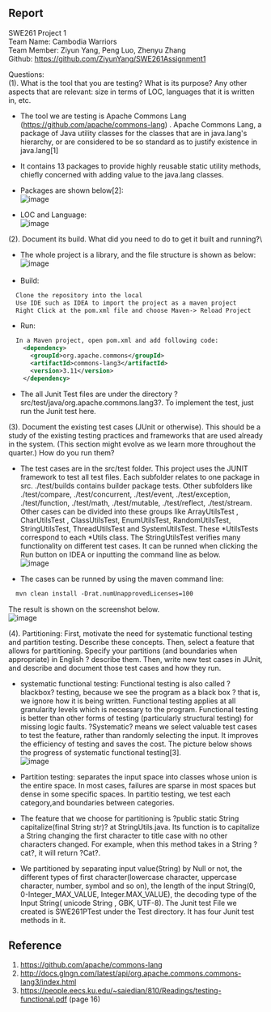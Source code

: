 Report
------------
SWE261 Project 1\
Team Name: Cambodia Warriors\
Team Member: Ziyun Yang, Peng Luo, Zhenyu Zhang\
Github: https://github.com/ZiyunYang/SWE261Assignment1


Questions:\
(1). What is the tool that you are testing? What is its purpose? Any other aspects that are relevant: size in terms of LOC, languages that it is written in, etc.
+ The tool we are testing is Apache Commons Lang (https://github.com/apache/commons-lang) . Apache Commons Lang, a package of Java utility classes for the classes that are in java.lang's hierarchy, or are considered to be so standard as to justify existence in java.lang[1]
+ It contains 13 packages to provide highly reusable static utility methods, chiefly concerned with adding value to the java.lang classes.
+ Packages are shown below[2]:\
    ![image](https://github.com/ZiyunYang/SWE261Assignment1/blob/master/src/pics/pic1.png)

+ LOC and Language:\
    ![image](https://github.com/ZiyunYang/SWE261Assignment1/blob/master/src/pics/pic2.png) 
    <br />
          
(2). Document its build. What did you need to do to get it built and running?\
+ The whole project is a library, and the file structure is shown as below:\
    ![image](https://github.com/ZiyunYang/SWE261Assignment1/blob/master/src/pics/pic3.png) 
    <br />
    <br />
+ Build:
```xml
  Clone the repository into the local
  Use IDE such as IDEA to import the project as a maven project
  Right Click at the pom.xml file and choose Maven-> Reload Project
```

+ Run:
```xml
  In a Maven project, open pom.xml and add following code:  
    <dependency>
      <groupId>org.apache.commons</groupId>
      <artifactId>commons-lang3</artifactId>
      <version>3.11</version>
    </dependency>
```

+ The all Junit Test files are under the directory ?src/test/java/org.apache.commons.lang3?. To implement the test, just run the Junit test here.

(3). Document the existing test cases (JUnit or otherwise). This should be a study of the existing testing practices and frameworks that are used already in the system. (This section might evolve as we learn more throughout the quarter.) How do you run them?

+ The test cases are in the src/test folder. This project uses the JUNIT framework to test all test files. Each subfolder relates to one package in src. ./test/builds contains builder package tests.
  Other subfolders like ./test/compare, ./test/concurrent, ./test/event, ./test/exception, ./test/function, ./test/math, ./test/mutable, ./test/reflect, ./test/stream. Other cases can be divided into these groups like ArrayUtilsTest , CharUtilsTest , ClassUtilsTest, EnumUtilsTest, RandomUtilsTest, StringUtilsTest, ThreadUtilsTest and SystemUtilsTest. These *UtilsTests correspond  to each *Utils class. The StringUtilsTest verifies many functionality on different test cases. It can be runned when clicking the Run button on IDEA or inputting the command line as below.  
    ![image](https://github.com/ZiyunYang/SWE261Assignment1/blob/master/src/pics/pic4.png) 
    <br />
    
+ The cases can be runned by using the maven command line:  
```xml
  mvn clean install -Drat.numUnapprovedLicenses=100  
```
  The result is shown on the screenshot below.  
    ![image](https://github.com/ZiyunYang/SWE261Assignment1/blob/master/src/pics/pic5.png) 
    <br /> 

(4). Partitioning: First, motivate the need for systematic functional testing and partition testing. Describe these concepts. Then, select a feature that allows for partitioning. Specify your partitions (and boundaries when appropriate) in English ? describe them. Then, write new test cases in JUnit, and describe and document those test cases and how they run.  
+ systematic functional testing:
  Functional testing is also called ?blackbox? testing, because we see the program as a black box ? that is, we ignore how it is being written. Functional testing applies at all granularity levels which is necessary to the program. Functional testing is better than other forms of testing (particularly structural testing) for missing logic faults.
  ?Systematic? means we select valuable test cases to test the feature, rather than randomly selecting the input. It improves the efficiency of testing and saves the cost.
  The picture below shows the progress of systematic functional testing[3].  
      ![image](https://github.com/ZiyunYang/SWE261Assignment1/blob/master/src/pics/pic6.png) 
      <br /> 
      
+ Partition testing: separates the input space into classes whose union is the entire space.
  In most cases, failures are sparse in most spaces but dense in some specific spaces. In partitio testing, we test each category,and boundaries between categories.
+ The feature that we choose for partitioning is ?public static String capitalize(final String str)? at StringUtils.java. Its function is to capitalize a String changing the first character to title case with no other characters changed. For example, when this method takes in a String ?cat?, it will return ?Cat?.
+ We partitioned by separating input value(String) by Null or not,  the different types of first character(lowercase character, uppercase character, number, symbol and so on), the length of the input String(0, 0-Integer_MAX_VALUE, Integer.MAX_VALUE), the decoding type of the Input String( unicode String , GBK, UTF-8). 
  The Junit test File we created is SWE261PTest under the Test directory. It has four Junit test methods in it.
   
   
Reference
------------  
1. https://github.com/apache/commons-lang
2. http://docs.glngn.com/latest/api/org.apache.commons.commons-lang3/index.html
3. https://people.eecs.ku.edu/~saiedian/810/Readings/testing-functional.pdf (page 16)
